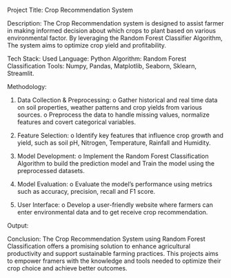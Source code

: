 Project Title:   Crop Recommendation System

Description:
	The Crop Recommendation system is designed to assist farmer in making informed decision about which crops to plant based on various environmental factor.  By leveraging the Random Forest Classifier Algorithm,  The system aims to optimize crop yield and profitability.

Tech Stack:
	Used Language:  Python 
	Algorithm: Random Forest Classification
	Tools:  Numpy, Pandas, Matplotlib, Seaborn, Sklearn, Streamlit.

Methodology:
1)	Data Collection & Preprocessing:
o	Gather historical and real time data on soil properties, weather patterns and crop yields from various sources.
o	Preprocess the data to handle missing values, normalize features and covert categorical variables.
2)	Feature Selection:
o	Identify key features that influence crop growth and yield, such as soil pH, Nitrogen, Temperature, Rainfall and Humidity.
3)	Model Development:
o	Implement the Random Forest Classification Algorithm to build the prediction model and Train the model using the preprocessed datasets.

4)	Model Evaluation:
o	Evaluate the model’s performance using metrics such as accuracy, precision, recall and F1 score.
5)	User Interface:
o	Develop a user-friendly website where farmers can enter environmental data and to get receive crop recommendation. 

Output:

 
Conclusion:
	The Crop Recommendation System using Random Forest Classification offers a promising solution to enhance agricultural productivity and support sustainable farming practices. This projects aims to empower framers with the knowledge and tools needed to optimize their crop choice and achieve better outcomes.

